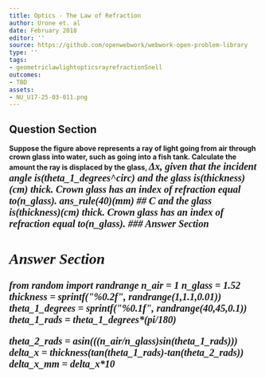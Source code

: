 ```yaml
---
title: Optics - The Law of Refraction
author: Urone et. al
date: February 2018
editor: ''
source: https://github.com/openwebwork/webwork-open-problem-library
type: ''
tags:
- geometriclawlightopticsrayrefractionSnell
outcomes:
- TBD
assets:
- NU_U17-25-03-011.png
---
```


## Question Section 

<b>
Suppose the figure above represents a ray of light going from air through crown glass into water, such as going into a fish tank. Calculate the amount the ray is displaced by the glass, <span style="font-family: 'Times'; font-size: 20px";><i>&Delta;x<i><span>, given that the incident angle is(theta_1_degrees^circ) and the glass is(thickness)(cm) thick. Crown glass has an index of refraction equal to(n_glass).
ans_rule(40)(mm)
## C
and the glass is(thickness)(cm) thick. Crown glass has an index of refraction equal to(n_glass).
### Answer Section


## Answer Section

from random import randrange
n_air = 1
n_glass = 1.52
thickness = sprintf("%0.2f", randrange(1,1.1,0.01))
theta_1_degrees = sprintf("%0.1f", randrange(40,45,0.1))
theta_1_rads = theta_1_degrees*(pi/180)

theta_2_rads = asin(((n_air/n_glass)*sin(theta_1_rads)))
delta_x = thickness*(tan(theta_1_rads)-tan(theta_2_rads))
delta_x_mm = delta_x*10